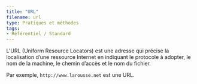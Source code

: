 ```yaml
---
title: "URL"
filename: url
type: Pratiques et méthodes
tags:
- Référentiel / Standard
---
```


L’URL (Uniform Resource Locators) est une adresse qui précise la localisation d’une ressource Internet en indiquant le protocole à adopter, le nom de la machine, le chemin d’accès et le nom du fichier.

Par exemple, `http://www.larousse.net` est une URL.

